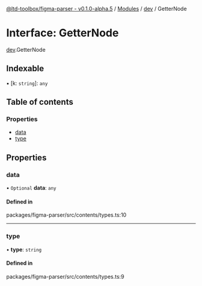 [@ltd-toolbox/figma-parser - v0.1.0-alpha.5](../README.md) / [Modules](../modules.md) / [dev](../modules/dev.md) / GetterNode

# Interface: GetterNode

[dev](../modules/dev.md).GetterNode

## Indexable

▪ [k: `string`]: `any`

## Table of contents

### Properties

- [data](dev.GetterNode.md#data)
- [type](dev.GetterNode.md#type)

## Properties

### data

• `Optional` **data**: `any`

#### Defined in

packages/figma-parser/src/contents/types.ts:10

___

### type

• **type**: `string`

#### Defined in

packages/figma-parser/src/contents/types.ts:9
